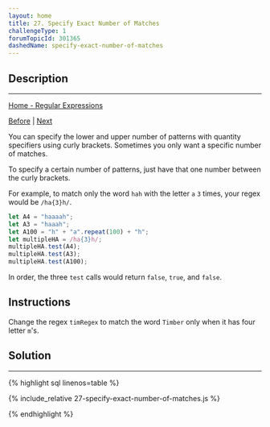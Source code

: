 ```yaml
---
layout: home
title: 27. Specify Exact Number of Matches
challengeType: 1
forumTopicId: 301365
dashedName: specify-exact-number-of-matches
---
```


<div class="row">
<div class="columnStmt" markdown="1">

## Description
------

[Home - Regular Expressions](./README.md)

[Before](./26-specify-only-the-lower-number-of-matches.md)  | [Next](./28-check-for-all-or-none.md) 

You can specify the lower and upper number of patterns with quantity specifiers using curly brackets. Sometimes you only want a specific number of matches.

To specify a certain number of patterns, just have that one number between the curly brackets.

For example, to match only the word `hah` with the letter `a` `3` times, your regex would be `/ha{3}h/`.

```js
let A4 = "haaaah";
let A3 = "haaah";
let A100 = "h" + "a".repeat(100) + "h";
let multipleHA = /ha{3}h/;
multipleHA.test(A4);
multipleHA.test(A3);
multipleHA.test(A100);
```

In order, the three `test` calls would return `false`, `true`, and `false`.

## Instructions 

Change the regex `timRegex` to match the word `Timber` only when it has four letter `m`'s.

</div>
<div class="columnSol" markdown="1">

## Solution
------

{% highlight sql linenos=table %}

{% include_relative 27-specify-exact-number-of-matches.js %}

{% endhighlight %}

</div>
</div>
